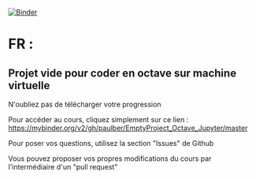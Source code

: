 [![Binder](https://mybinder.org/badge_logo.svg)](https://mybinder.org/v2/gh/paulber/EmptyProject_Octave_Jupyter/master)

# FR :

## Projet vide pour coder en octave sur machine virtuelle

N'oubliez pas de télécharger votre progression

Pour accéder au cours, cliquez simplement sur ce lien : https://mybinder.org/v2/gh/paulber/EmptyProject_Octave_Jupyter/master

Pour poser vos questions, utilisez la section "Issues" de Github

Vous pouvez proposer vos propres modifications du cours par l'intermédiaire d'un "pull request"  
